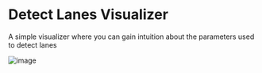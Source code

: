 # Detect Lanes Visualizer
A simple visualizer where you can gain intuition about the parameters used to detect lanes

![image](https://user-images.githubusercontent.com/47006502/129506204-81cfa782-30e8-4171-be4f-94dc96090c08.png)

